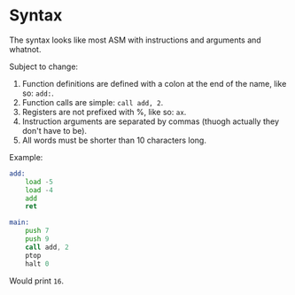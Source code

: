 # Syntax

The syntax looks like most ASM with instructions and arguments and whatnot.

Subject to change:

1. Function definitions are defined with a colon at the end of the name, like so: `add:`.
2. Function calls are simple: `call add, 2`.
3. Registers are not prefixed with %, like so: `ax`.
4. Instruction arguments are separated by commas (thuogh actually they don't have to be).
5. All words must be shorter than 10 characters long.

Example:

```asm
add:
	load -5
	load -4
	add
	ret

main:
	push 7
	push 9
	call add, 2
	ptop
	halt 0
```

Would print `16`.
